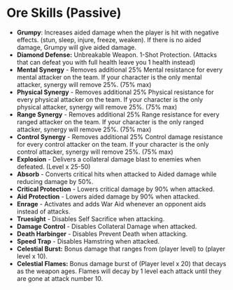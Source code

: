 # Ore Skills (Passive)

* **Grumpy**: Increases aided damage when the player is hit with negative effects. (stun, sleep, injure, freeze, weaken). If there is no aided damage, Grumpy will give aided damage.
* **Diamond Defense:** Unbreakable Weapon. 1-Shot Protection. (Attacks that can defeat you with full health leave you 1 health instead)
* **Mental Synergy** - Removes additional 25% Mental resistance for every mental attacker on the team. If your character is the only mental attacker, synergy will remove 25%. (75% max)
* **Physical Synergy** - Removes additional 25% Physical resistance for every physical attacker on the team. If your character is the only physical attacker, synergy will remove 25%. (75% max)
* **Range Synergy** - Removes additional 25% Range resistance for every ranged attacker on the team. If your character is the only ranged attacker, synergy will remove 25%. (75% max)
* **Control Synergy** - Removes additional 25% Control damage resistance for every control attacker on the team. If your character is the only control attacker, synergy will remove 25%. (75% max)
* **Explosion** - Delivers a collateral damage blast to enemies when defeated. (Level x 25-50)
* **Absorb** - Converts critical hits when attacked to Aided damage while reducing damage by 50%.
* **Critical Protection** - Lowers critical damage by 90% when attacked.
* **Aid Protection** - Lowers aided damage by 90% when attacked.
* **Enrage** - Activates and adds War Aid whenever an opponent aids instead of attacks.
* **Truesight** - Disables Self Sacrifice when attacking.
* **Damage Control** - Disables Collateral Damage when attacked.
* **Death Harbinger** - Disables Prevent Death when attacking.
* **Speed Trap** - Disables Hamstring when attacked.
* **Celestial Burst:** Bonus damage that ranges from (player level) to (player level x 10).
* **Celestial Flames:** Bonus damage burst of (Player level x 20) that decays as the weapon ages. Flames will decay by 1 level each attack until they are gone at attack number 10.
